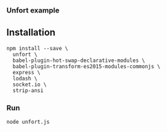 ### Unfort example


## Installation

```
npm install --save \
  unfort \
  babel-plugin-hot-swap-declarative-modules \
  babel-plugin-transform-es2015-modules-commonjs \
  express \
  lodash \
  socket.io \
  strip-ansi
```


### Run

```
node unfort.js
```